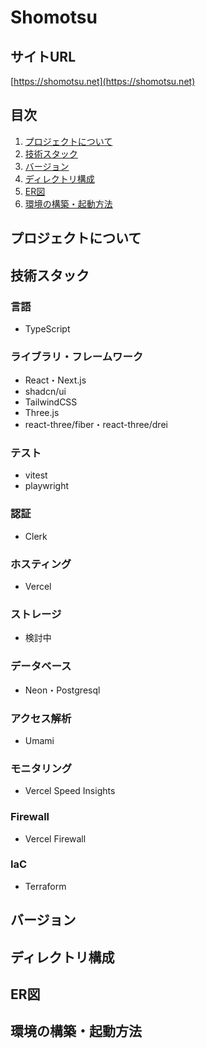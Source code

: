 # Shomotsu

## サイトURL
[https://shomotsu.net](https://shomotsu.net)

## 目次
1. [プロジェクトについて](#プロジェクトについて)
2. [技術スタック](#技術スタック)
3. [バージョン](#バージョン)
4. [ディレクトリ構成](#ディレクトリ構成)
5. [ER図](#ER図)
6. [環境の構築・起動方法](#環境の構築・起動方法)

## プロジェクトについて
## 技術スタック
### 言語
- TypeScript

### ライブラリ・フレームワーク
- React・Next.js
- shadcn/ui
- TailwindCSS
- Three.js
- react-three/fiber・react-three/drei

### テスト
- vitest
- playwright

### 認証
- Clerk

### ホスティング
- Vercel

### ストレージ
- 検討中

### データベース
- Neon・Postgresql

### アクセス解析
- Umami

### モニタリング
- Vercel Speed Insights

### Firewall
- Vercel Firewall

### IaC
- Terraform

## バージョン
## ディレクトリ構成
## ER図
## 環境の構築・起動方法